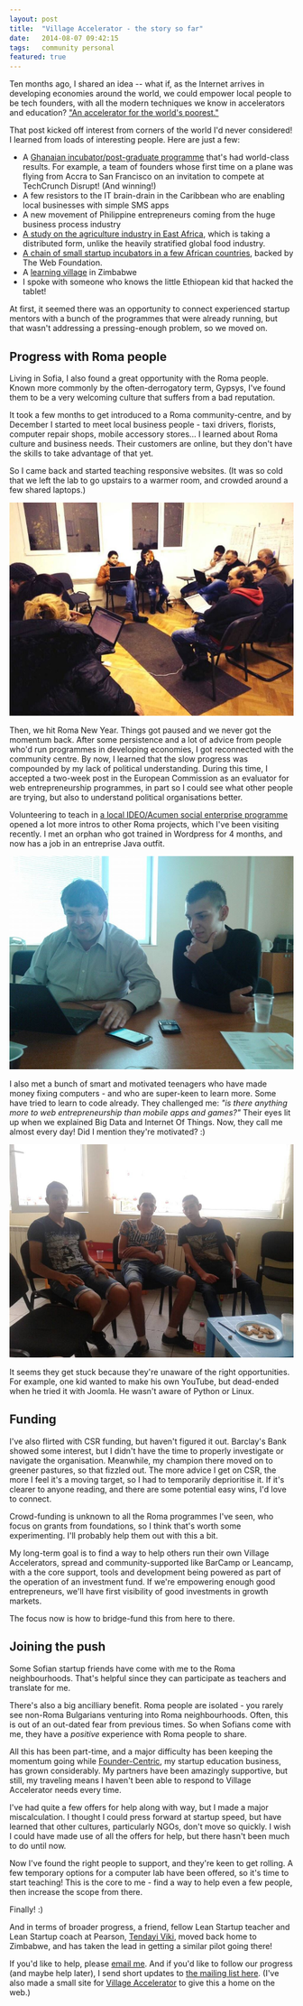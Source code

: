 ```yaml
---
layout: post
title:  "Village Accelerator - the story so far"
date:   2014-08-07 09:42:15
tags:   community personal
featured: true
---
```


Ten months ago, I shared an idea -- what if, as the Internet arrives in developing economies around the world, we could empower local people to be tech founders, with all the modern techniques we know in accelerators and education? ["An accelerator for the world's poorest."](https://medium.com/@SaintSal/a-startup-accelerator-for-the-worlds-poorest-ca9a1a6c9da0)

That post kicked off interest from corners of the world I'd never considered! I learned from loads of interesting people.  Here are just a few:

* A [Ghanaian incubator/post-graduate programme](http://meltwater.org) that's had world-class results. For example, a team of founders whose first time on a plane was flying from Accra to San Francisco on an invitation to compete at TechCrunch Disrupt! (And winning!)
* A few resistors to the IT brain-drain in the Caribbean who are enabling local businesses with simple SMS apps
* A new movement of Philippine entrepreneurs coming from the huge business process industry
* [A study on the agriculture industry in East Africa](http://valuechaingeneration.wordpress.com/2013/06/07/reaching-rural-communities-in-emerging-markets-ecosystems-people-and-pipelines/), which is taking a distributed form, unlike the heavily stratified global food industry.
* [A chain of small startup incubators in a few African countries](http://webfoundation.org/2011/07/mlab-east-africa-is-go-and-lots-happened-already/), backed by The Web Foundation.
* A [learning village](http://kufunda.org/) in Zimbabwe
* I spoke with someone who knows the little Ethiopean kid that hacked the tablet!

At first, it seemed there was an opportunity to connect experienced startup mentors with a bunch of the programmes that were already running, but that wasn't addressing a pressing-enough problem, so we moved on.

## Progress with Roma people

Living in Sofia, I also found a great opportunity with the Roma people. Known more commonly by the often-derrogatory term, Gypsys, I've found them to be a very welcoming culture that suffers from a bad reputation.

It took a few months to get introduced to a Roma community-centre, and by December I started to meet local business people - taxi drivers, florists, computer repair shops, mobile accessory stores... I learned about Roma culture and business needs. Their customers are online, but they don't have the skills to take advantage of that yet.

So I came back and  started teaching responsive websites.  (It was so cold that we left the lab to go upstairs to a warmer room, and crowded around a few shared laptops.) 

![Making mobile websites.](/content/images/2014/Aug/ls5mmq10w2jwu2ywsaz5.jpg)

Then, we hit Roma New Year. Things got paused and we never got the momentum back. After some persistence and a lot of advice from people who'd run programmes in developing economies, I got reconnected with the community centre. By now, I learned that the slow progress was compounded by my lack of political understanding. During this time, I accepted a two-week post in the European Commission as an evaluator  for web entrepreneurship programmes, in part so I could see what other people are trying, but also to understand political organisations better.

Volunteering to teach in [a local IDEO/Acumen social enterprise programme](http://plusacumen.org/courses/hcd-for-social-innovation/) opened a lot more intros to other Roma projects, which I've been visiting recently.  I met an orphan who got trained in Wordpress for 4 months, and now has a job in an entreprise Java outfit. 

![Vesko's first client presentation, after 2 weeks on the job.](/content/images/2014/Aug/10450150_10154478363420604_8094576629442721284_n.jpg)

I also met a bunch of smart and motivated teenagers who have made money fixing computers - and who are super-keen to learn more. Some have tried to learn to code already. They challenged me: *"is there anything more to web entrepreneurship than mobile apps and games?"* Their eyes lit up when we explained Big Data and Internet Of Things.  Now, they call me almost every day!  Did I mention they're motivated? :)

![Roma techie kids.](/content/images/2014/Aug/10325312_10154467192920604_3945654255852789680_n.jpg)

It seems they get stuck because they're unaware of the right opportunities. For example, one kid wanted to make his own YouTube, but dead-ended when he tried it with Joomla. He wasn't aware of Python or Linux.

## Funding 
I've also flirted with CSR funding, but haven't figured it out. Barclay's Bank showed some interest, but I didn't have the time to properly investigate or navigate the organisation. Meanwhile, my champion there moved on to greener pastures, so that fizzled out. The more advice I get on CSR, the more I feel it's a moving target, so I had to temporarily deprioritise it. If it's clearer to anyone reading, and there are some potential easy wins, I'd love to connect.

Crowd-funding is unknown to all the Roma programmes I've seen, who focus on grants from foundations, so I think that's worth some experimenting. I'll probably help them out with this a bit.

My long-term goal is to find a way to help others run their own Village Accelerators, spread and community-supported like BarCamp or Leancamp, with a the core support, tools and development being powered as part of the operation of an investment fund.  If we're empowering enough good entrepreneurs, we'll have first visibility of good investments in growth markets. 

The focus now is how to bridge-fund this from here to there.

## Joining the push
Some Sofian startup friends have come with me to the Roma neighbourhoods. That's helpful since they can participate as teachers and translate for me.  

There's also a big ancilliary benefit. Roma people are isolated - you rarely see non-Roma Bulgarians venturing into Roma neighbourhoods. Often, this is out of an out-dated fear from previous times. So when Sofians come with me, they have a *positive* experience with Roma people to share.

All this has been part-time, and a major difficulty has been keeping the momentum going while [Founder-Centric](http://www.foundercentric.com), my startup education business, has grown considerably. My partners have been amazingly supportive, but still, my traveling means I haven't been able to respond to Village Accelerator needs every time.

I've had quite a few offers for help along with way, but I made a major miscalculation. I thought I could press forward at startup speed, but have learned that other cultures, particularly NGOs, don't move so quickly. I wish I could have made use of all the offers for help, but there hasn't been much to do until now.

Now I've found the right people to support, and they're keen to get rolling. A few temporary options for a computer lab have been offered, so it's time to start teaching! This is the core to me - find a way to help even a few people, then increase the scope from there.

Finally! :)

And in terms of broader progress, a friend, fellow Lean Startup teacher and Lean Startup coach at Pearson, [Tendayi Viki](http://twitter.com/tendayiviki), moved back home to Zimbabwe, and has taken the lead in getting a similar pilot going there!

If you'd like to help, please [email me](http://www.salimvirani.com).  And if you'd like to follow our progress (and maybe help later), I send short updates to [the mailing list here](http://saintsal.us4.list-manage1.com/subscribe?u=cd94a6d414d0d34e19cdcf5bd&id=25a778a8cf).  (I've also made a small site for [Village Accelerator](http://villageaccelerator.org) to give this a home on the web.)

